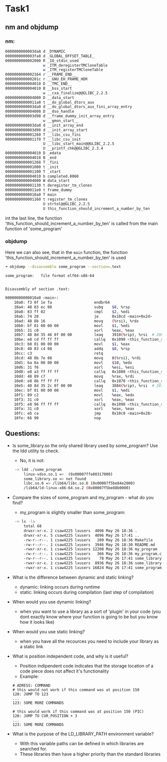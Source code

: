 # Task1
## nm and objdump

### nm:

```bash
0000000000003da8 d _DYNAMIC
0000000000003fa8 d _GLOBAL_OFFSET_TABLE_
0000000000002000 R _IO_stdin_used
                 w _ITM_deregisterTMCloneTable
                 w _ITM_registerTMCloneTable
0000000000002164 r __FRAME_END__
000000000000201c r __GNU_EH_FRAME_HDR
0000000000004010 D __TMC_END__
0000000000004010 B __bss_start
                 w __cxa_finalize@@GLIBC_2.2.5
0000000000004000 D __data_start
00000000000011a0 t __do_global_dtors_aux
0000000000003da0 d __do_global_dtors_aux_fini_array_entry
0000000000004008 D __dso_handle
0000000000003d98 d __frame_dummy_init_array_entry
                 w __gmon_start__
0000000000003da0 d __init_array_end
0000000000003d98 d __init_array_start
0000000000001260 T __libc_csu_fini
00000000000011f0 T __libc_csu_init
                 U __libc_start_main@@GLIBC_2.2.5
                 U __printf_chk@@GLIBC_2.3.4
0000000000004010 D _edata
0000000000004018 B _end
0000000000001268 T _fini
0000000000001000 t _init
0000000000001100 T _start
0000000000004010 b completed.8060
0000000000004000 W data_start
0000000000001130 t deregister_tm_clones
00000000000011e0 t frame_dummy
00000000000010a0 T main
0000000000001160 t register_tm_clones
                 U strtol@@GLIBC_2.2.5
                 U this_function_should_increment_a_number_by_ten
```

int the last line, the function 'this_function_should_increment_a_number_by_ten' is called from the main function of 'some_program'

### objdump

Here we can also see, that in the `main` function, the function 'this_function_should_increment_a_number_by_ten' is used

```bash
➜ objdump --disassemble some_program --section=.text

some_program:   file format elf64-x86-64


Disassembly of section .text:

00000000000010a0 <main>:
    10a0: f3 0f 1e fa                   endbr64
    10a4: 48 83 ec 08                   subq    $8, %rsp
    10a8: 83 ff 02                      cmpl    $2, %edi
    10ab: 74 20                         je      0x10cd <main+0x2d>
    10ad: 48 8b 16                      movq    (%rsi), %rdx
    10b0: bf 01 00 00 00                movl    $1, %edi
    10b5: 31 c0                         xorl    %eax, %eax
    10b7: 48 8d 35 46 0f 00 00          leaq    3910(%rip), %rsi  # 2004 <_IO_stdin_used+0x4>
    10be: e8 cd ff ff ff                callq   0x1090 <this_function_should_increment_a_number_by_ten+0x1090>
    10c3: b8 01 00 00 00                movl    $1, %eax
    10c8: 48 83 c4 08                   addq    $8, %rsp
    10cc: c3                            retq
    10cd: 48 8b 7e 08                   movq    8(%rsi), %rdi
    10d1: ba 0a 00 00 00                movl    $10, %edx
    10d6: 31 f6                         xorl    %esi, %esi
    10d8: e8 a3 ff ff ff                callq   0x1080 <this_function_should_increment_a_number_by_ten+0x1080>
    10dd: 48 89 c7                      movq    %rax, %rdi
    10e0: e8 8b ff ff ff                callq   0x1070 <this_function_should_increment_a_number_by_ten+0x1070>
    10e5: 48 8d 35 2c 0f 00 00          leaq    3884(%rip), %rsi  # 2018 <_IO_stdin_used+0x18>
    10ec: bf 01 00 00 00                movl    $1, %edi
    10f1: 89 c2                         movl    %eax, %edx
    10f3: 31 c0                         xorl    %eax, %eax
    10f5: e8 96 ff ff ff                callq   0x1090 <this_function_should_increment_a_number_by_ten+0x1090>
    10fa: 31 c0                         xorl    %eax, %eax
    10fc: eb ca                         jmp     0x10c8 <main+0x28>
    10fe: 66 90                         nop
```

## Questions:

 - Is some_library.so the only shared library used by some_program? Use the ldd utility to check.
   - No, it is not:
   ```bash
    -> ldd ./some_program 
        linux-vdso.so.1 =>  (0x00007ffe80317000)
        some_library.so => not found
        libc.so.6 => /lib64/libc.so.6 (0x00007f5be84e2000)
        /lib64/ld-linux-x86-64.so.2 (0x00007f5be88b0000)
   ```
 - Compare the sizes of some_program and my_program - what do you find?
   - my_program is slightly smaller than some_program:
   ```bash
    -> ls -la
        total 68
        drwxr-xr-x. 2 csaw4225 lxusers  4096 May 26 18:36 .
        drwxr-xr-x. 5 csaw4225 lxusers  4096 May 26 17:41 ..
        -rw-r--r--. 1 csaw4225 lxusers   209 May 26 18:36 Makefile
        -rw-r--r--. 1 csaw4225 lxusers  3946 May 26 18:30 README.md
        -rwxr-xr-x. 1 csaw4225 lxusers 12208 May 26 18:36 my_program
        -rw-r--r--. 1 csaw4225 lxusers   366 May 26 18:36 my_program.c
        -rw-r--r--. 1 csaw4225 lxusers    78 May 26 17:41 some_library.c
        -rwxr-xr-x. 1 csaw4225 lxusers  8936 May 26 18:36 some_library.so
        -rwxr-xr-x. 1 csaw4225 lxusers 16824 May 26 17:41 some_program
   ```
 - What is the difference between dynamic and static linking?
   - dynamic: linking occurs during runtime
   - static: linking occurs during compilation (last step of compilation)

 - When would you use dynamic linking?
   - when you want to use a library as a sort of 'plugin' in your code (you dont exactly know where your function is going to be but you know how it looks like)
 - When would you use static linking?
   - when you have all the recources you need to include your library as a static link
 - What is position independent code, and why is it useful?
   - Position indipendent code indicates that the storage location of a code piece does not affect it's functionality
   - Example:
   ```arm
   # ADRESS: COMMAND
   # this would not work if this command was at position 150
   120: JUMP TO 123
   ...
   123: SOME MORE COMMANDS

   # this would work if this command was at position 150 (PIC)
   120: JUMP TO CUR_POSITION + 3
   ...
   123: SOME MORE COMMANDS
   ```
 - What is the purpose of the LD_LIBRARY_PATH environment variable?
   - With this variable paths can be defined in which libraries are searched for.
   - These libraries then have a higher priority than the standard libraries